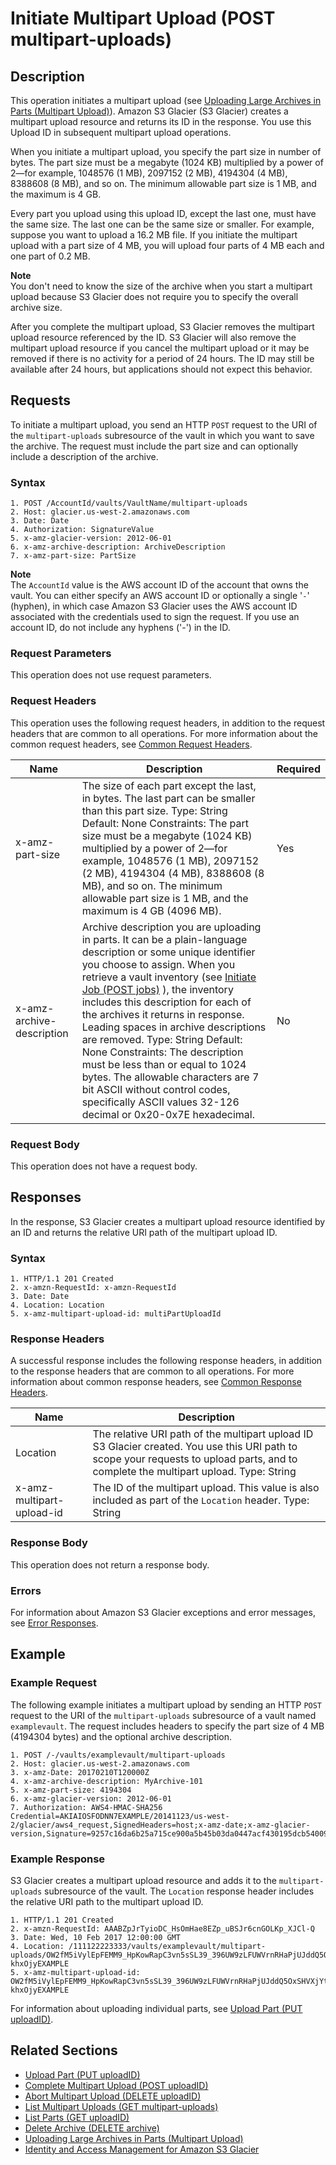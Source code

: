 # Initiate Multipart Upload \(POST multipart\-uploads\)<a name="api-multipart-initiate-upload"></a>

## Description<a name="api-multipart-initiate-upload-description"></a>

This operation initiates a multipart upload \(see [Uploading Large Archives in Parts \(Multipart Upload\)](uploading-archive-mpu.md)\)\. Amazon S3 Glacier \(S3 Glacier\) creates a multipart upload resource and returns its ID in the response\. You use this Upload ID in subsequent multipart upload operations\.

When you initiate a multipart upload, you specify the part size in number of bytes\. The part size must be a megabyte \(1024 KB\) multiplied by a power of 2—for example, 1048576 \(1 MB\), 2097152 \(2 MB\), 4194304 \(4 MB\), 8388608 \(8 MB\), and so on\. The minimum allowable part size is 1 MB, and the maximum is 4 GB\.

Every part you upload using this upload ID, except the last one, must have the same size\. The last one can be the same size or smaller\. For example, suppose you want to upload a 16\.2 MB file\. If you initiate the multipart upload with a part size of 4 MB, you will upload four parts of 4 MB each and one part of 0\.2 MB\. 

 

**Note**  
You don't need to know the size of the archive when you start a multipart upload because S3 Glacier does not require you to specify the overall archive size\.

After you complete the multipart upload, S3 Glacier removes the multipart upload resource referenced by the ID\. S3 Glacier will also remove the multipart upload resource if you cancel the multipart upload or it may be removed if there is no activity for a period of 24 hours\. The ID may still be available after 24 hours, but applications should not expect this behavior\.

## Requests<a name="api-multipart-initiate-upload-requests"></a>

To initiate a multipart upload, you send an HTTP `POST` request to the URI of the `multipart-uploads` subresource of the vault in which you want to save the archive\. The request must include the part size and can optionally include a description of the archive\.

### Syntax<a name="api-multipart-initiate-upload-requests-syntax"></a>

```
1. POST /AccountId/vaults/VaultName/multipart-uploads 
2. Host: glacier.us-west-2.amazonaws.com
3. Date: Date
4. Authorization: SignatureValue
5. x-amz-glacier-version: 2012-06-01
6. x-amz-archive-description: ArchiveDescription
7. x-amz-part-size: PartSize
```

 

**Note**  
The `AccountId` value is the AWS account ID of the account that owns the vault\. You can either specify an AWS account ID or optionally a single '`-`' \(hyphen\), in which case Amazon S3 Glacier uses the AWS account ID associated with the credentials used to sign the request\. If you use an account ID, do not include any hyphens \('\-'\) in the ID\.

### Request Parameters<a name="api-archive-post-requests-parameters1"></a>

This operation does not use request parameters\.

### Request Headers<a name="api-archive-post-requests-headers1"></a>

This operation uses the following request headers, in addition to the request headers that are common to all operations\. For more information about the common request headers, see [Common Request Headers](api-common-request-headers.md)\.


|  Name  |  Description  |  Required  | 
| --- | --- | --- | 
|  x\-amz\-part\-size  |  The size of each part except the last, in bytes\. The last part can be smaller than this part size\. Type: String Default: None Constraints: The part size must be a megabyte \(1024 KB\) multiplied by a power of 2—for example, 1048576 \(1 MB\), 2097152 \(2 MB\), 4194304 \(4 MB\), 8388608 \(8 MB\), and so on\. The minimum allowable part size is 1 MB, and the maximum is 4 GB \(4096 MB\)\.  |  Yes | 
| x\-amz\-archive\-description  |  Archive description you are uploading in parts\. It can be a plain\-language description or some unique identifier you choose to assign\. When you retrieve a vault inventory \(see [Initiate Job \(POST jobs\)](api-initiate-job-post.md) \), the inventory includes this description for each of the archives it returns in response\. Leading spaces in archive descriptions are removed\. Type: String Default: None Constraints: The description must be less than or equal to 1024 bytes\. The allowable characters are 7 bit ASCII without control codes, specifically ASCII values 32\-126 decimal or 0x20\-0x7E hexadecimal\.  |  No  | 

### Request Body<a name="api-multipart-initiate-upload-requests-elements"></a>

This operation does not have a request body\.

## Responses<a name="api-multipart-initiate-upload-responses"></a>

In the response, S3 Glacier creates a multipart upload resource identified by an ID and returns the relative URI path of the multipart upload ID\. 

### Syntax<a name="api-multipart-initiate-upload-response-syntax"></a>

```
1. HTTP/1.1 201 Created
2. x-amzn-RequestId: x-amzn-RequestId
3. Date: Date
4. Location: Location
5. x-amz-multipart-upload-id: multiPartUploadId
```

### Response Headers<a name="api-archive-post-responses-headers2"></a>

A successful response includes the following response headers, in addition to the response headers that are common to all operations\. For more information about common response headers, see [Common Response Headers](api-common-response-headers.md)\.


|  Name  |  Description  | 
| --- | --- | 
|  Location  |  The relative URI path of the multipart upload ID S3 Glacier created\. You use this URI path to scope your requests to upload parts, and to complete the multipart upload\.  Type: String  | 
|  x\-amz\-multipart\-upload\-id  |  The ID of the multipart upload\. This value is also included as part of the `Location` header\.  Type: String  | 

### Response Body<a name="api-archive-post-responses-elements1"></a>

This operation does not return a response body\.

### Errors<a name="api-archive-post-responses-errors1"></a>

For information about Amazon S3 Glacier exceptions and error messages, see [Error Responses](api-error-responses.md)\.

## Example<a name="initiate-mpu-api-example"></a>

### Example Request<a name="api-multipart-initiate-upload-example-request"></a>

The following example initiates a multipart upload by sending an HTTP `POST` request to the URI of the `multipart-uploads` subresource of a vault named `examplevault`\. The request includes headers to specify the part size of 4 MB \(4194304 bytes\) and the optional archive description\.

```
1. POST /-/vaults/examplevault/multipart-uploads 
2. Host: glacier.us-west-2.amazonaws.com
3. x-amz-Date: 20170210T120000Z
4. x-amz-archive-description: MyArchive-101
5. x-amz-part-size: 4194304
6. x-amz-glacier-version: 2012-06-01
7. Authorization: AWS4-HMAC-SHA256 Credential=AKIAIOSFODNN7EXAMPLE/20141123/us-west-2/glacier/aws4_request,SignedHeaders=host;x-amz-date;x-amz-glacier-version,Signature=9257c16da6b25a715ce900a5b45b03da0447acf430195dcb540091b12966f2a2
```

### Example Response<a name="api-multipart-initiate-upload-example-response"></a>

S3 Glacier creates a multipart upload resource and adds it to the `multipart-uploads` subresource of the vault\. The `Location` response header includes the relative URI path to the multipart upload ID\. 

```
1. HTTP/1.1 201 Created
2. x-amzn-RequestId: AAABZpJrTyioDC_HsOmHae8EZp_uBSJr6cnGOLKp_XJCl-Q
3. Date: Wed, 10 Feb 2017 12:00:00 GMT
4. Location: /111122223333/vaults/examplevault/multipart-uploads/OW2fM5iVylEpFEMM9_HpKowRapC3vn5sSL39_396UW9zLFUWVrnRHaPjUJddQ5OxSHVXjYtrN47NBZ-khxOjyEXAMPLE
5. x-amz-multipart-upload-id: OW2fM5iVylEpFEMM9_HpKowRapC3vn5sSL39_396UW9zLFUWVrnRHaPjUJddQ5OxSHVXjYtrN47NBZ-khxOjyEXAMPLE
```

For information about uploading individual parts, see [Upload Part \(PUT uploadID\)](api-upload-part.md)\.

## Related Sections<a name="related-sections-initiate-mpu"></a>

 
+ [Upload Part \(PUT uploadID\)](api-upload-part.md)
+ [Complete Multipart Upload \(POST uploadID\)](api-multipart-complete-upload.md)
+ [Abort Multipart Upload \(DELETE uploadID\)](api-multipart-abort-upload.md)
+ [List Multipart Uploads \(GET multipart\-uploads\)](api-multipart-list-uploads.md)
+ [List Parts \(GET uploadID\)](api-multipart-list-parts.md)
+ [Delete Archive \(DELETE archive\)](api-archive-delete.md)
+ [Uploading Large Archives in Parts \(Multipart Upload\)](uploading-archive-mpu.md)
+ [Identity and Access Management for Amazon S3 Glacier](security-iam.md)
